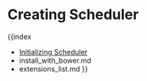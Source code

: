 Creating Scheduler
====================

{{index
- <a href="initialization.md">Initializing Scheduler</a>
- install_with_bower.md
- extensions_list.md
}}